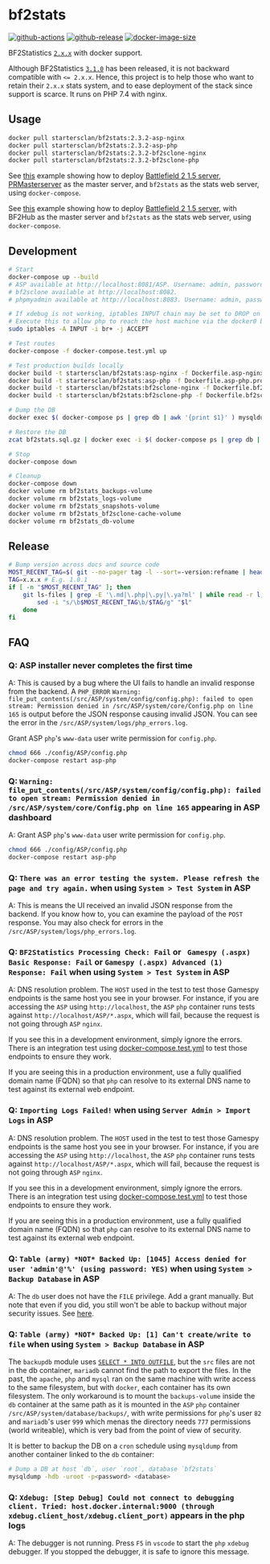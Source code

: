 # bf2stats

[![github-actions](https://github.com/startersclan/bf2stats/workflows/ci-master-pr/badge.svg)](https://github.com/startersclan/bf2stats/actions)
[![github-release](https://img.shields.io/github/v/release/startersclan/bf2stats?style=flat-square)](https://github.com/startersclan/bf2stats/releases/)
[![docker-image-size](https://img.shields.io/docker/image-size/startersclan/bf2stats/asp-nginx)](https://hub.docker.com/r/startersclan/bf2stats)

BF2Statistics [`2.x.x`](https://code.google.com/archive/p/bf2stats/) with docker support.

Although BF2Statistics [`3.1.0`](https://github.com/BF2Statistics/ASP) has been released, it is not backward compatible with `<= 2.x.x`. Hence, this project is to help those who want to retain their `2.x.x` stats system, and to ease deployment of the stack since support is scarce. It runs on PHP 7.4 with nginx.

## Usage

```sh
docker pull startersclan/bf2stats:2.3.2-asp-nginx
docker pull startersclan/bf2stats:2.3.2-asp-php
docker pull startersclan/bf2stats:2.3.2-bf2sclone-nginx
docker pull startersclan/bf2stats:2.3.2-bf2sclone-php
```

See [this](docs/full-bf2-stack-example) example showing how to deploy [Battlefield 2 1.5 server](https://github.com/startersclan/docker-bf2/), [PRMasterserver](https://github.com/startersclan/PRMasterServer) as the master server, and `bf2stats` as the stats web server, using `docker-compose`.

See [this](docs/bf2hub-bf2stats-example) example showing how to deploy [Battlefield 2 1.5 server](https://github.com/startersclan/docker-bf2/), with BF2Hub as the master server and `bf2stats` as the stats web server, using `docker-compose`.

## Development

```sh
# Start
docker-compose up --build
# ASP available at http://localhost:8081/ASP. Username: admin, password admin. See ./config/ASP/config.php config file
# bf2sclone available at http://localhost:8082.
# phpmyadmin available at http://localhost:8083. Username: admin, password: admin. See ./config/ASP/config.php config file

# If xdebug is not working, iptables INPUT chain may be set to DROP on the docker bridge.
# Execute this to allow php to reach the host machine via the docker0 bridge
sudo iptables -A INPUT -i br+ -j ACCEPT

# Test routes
docker-compose -f docker-compose.test.yml up

# Test production builds locally
docker build -t startersclan/bf2stats:asp-nginx -f Dockerfile.asp-nginx.prod .
docker build -t startersclan/bf2stats:asp-php -f Dockerfile.asp-php.prod .
docker build -t startersclan/bf2stats:bf2sclone-nginx -f Dockerfile.bf2sclone-nginx.prod .
docker build -t startersclan/bf2stats:bf2sclone-php -f Dockerfile.bf2sclone-php.prod .

# Dump the DB
docker exec $( docker-compose ps | grep db | awk '{print $1}' ) mysqldump -uroot -padmin bf2stats | gzip > bf2stats.sql.gz

# Restore the DB
zcat bf2stats.sql.gz | docker exec -i $( docker-compose ps | grep db | awk '{print $1}' ) mysql -uroot -padmin bf2stats

# Stop
docker-compose down

# Cleanup
docker-compose down
docker volume rm bf2stats_backups-volume
docker volume rm bf2stats_logs-volume
docker volume rm bf2stats_snapshots-volume
docker volume rm bf2stats_bf2sclone-cache-volume
docker volume rm bf2stats_db-volume
```

## Release

```sh
# Bump version across docs and source code 
MOST_RECENT_TAG=$( git --no-pager tag -l --sort=-version:refname | head -n1 ) # E.g. 1.0.0
TAG=x.x.x # E.g. 1.0.1
if [ -n "$MOST_RECENT_TAG" ]; then
    git ls-files | grep -E '\.md|\.php|\.py|\.ya?ml' | while read -r l; do 
        sed -i "s/\b$MOST_RECENT_TAG\b/$TAG/g" "$l"
    done
fi
```

## FAQ

### Q: ASP installer never completes the first time

A: This is caused by a bug where the UI fails to handle an invalid response from the backend. A `PHP_ERROR` `Warning: file_put_contents(/src/ASP/system/config/config.php): failed to open stream: Permission denied in /src/ASP/system/core/Config.php on line 165` is output before the JSON response causing invalid JSON. You can see the error in the `/src/ASP/system/logs/php_errors.log`.

Grant ASP `php`'s `www-data` user write permission for `config.php`.

```sh
chmod 666 ./config/ASP/config.php
docker-compose restart asp-php
```

### Q: `Warning: file_put_contents(/src/ASP/system/config/config.php): failed to open stream: Permission denied in /src/ASP/system/core/Config.php on line 165` appearing in ASP dashboard

A: Grant ASP `php`'s `www-data` user write permission for `config.php`.

```sh
chmod 666 ./config/ASP/config.php
docker-compose restart asp-php
```

### Q: `There was an error testing the system. Please refresh the page and try again.` when using `System > Test System` in ASP

A: This is means the UI received an invalid JSON response from the backend. If you know how to, you can examine the payload of the `POST` response. You may also check for errors in the `/src/ASP/system/logs/php_errors.log`.

### Q: `BF2Statistics Processing Check: Fail` or ` Gamespy (.aspx) Basic Response: Fail` or `Gamespy (.aspx) Advanced (1) Response: Fail` when using `System > Test System` in ASP

A: DNS resolution problem. The `HOST` used in the test to test those Gamespy endpoints is the same host you see in your browser. For instance, if you are accessing the `ASP` using `http://localhost`, the `ASP` `php` container runs tests against `http://localhost/ASP/*.aspx`, which will fail, because the request is not going through `ASP` `nginx`.

If you see this in a development environment, simply ignore the errors. There is an integration test using [docker-compose.test.yml](docker-compose.test.yml) to test those endpoints to ensure they work.

If you are seeing this in a production environment, use a fully qualified domain name (FQDN) so that `php` can resolve to its external DNS name to test against its external web endpoint.

### Q: `Importing Logs Failed!` when using `Server Admin > Import Logs` in ASP

A: DNS resolution problem. The `HOST` used in the test to test those Gamespy endpoints is the same host you see in your browser. For instance, if you are accessing the `ASP` using `http://localhost`, the `ASP` `php` container runs tests against `http://localhost/ASP/*.aspx`, which will fail, because the request is not going through `ASP` `nginx`.

If you see this in a development environment, simply ignore the errors. There is an integration test using [docker-compose.test.yml](docker-compose.test.yml) to test those endpoints to ensure they work.

If you are seeing this in a production environment, use a fully qualified domain name (FQDN) so that `php` can resolve to its external DNS name to test against its external web endpoint.

### Q: `Table (army) *NOT* Backed Up: [1045] Access denied for user 'admin'@'%' (using password: YES)` when using `System > Backup Database` in ASP

A: The `db` user does not have the `FILE` privilege. Add a grant manually. But note that even if you did, you still won't be able to backup without major security issues. See [here](#q-table-army-not-backed-up-1-cant-createwrite-to-file-when-using-system--backup-database-in-asp).

### Q: `Table (army) *NOT* Backed Up: [1] Can't create/write to file` when using `System > Backup Database` in ASP

The `backupdb` module uses [`SELECT * INTO OUTFILE`](https://mariadb.com/kb/en/select-into-outfile/), but the `src` files are not in the db container, `mariadb` cannot find the path to export the files. In the past, the `apache`, `php` and `mysql` ran on the same machine with write access to the same filesystem, but with `docker`, each container has its own filesystem. The only workaround is to mount the `backups-volume` inside the `db` container at the same path as it is mounted in the `ASP` `php` container `/src/ASP/system/database/backups/`, with write permissions for `php`'s user `82` and `mariadb`'s user `999` which menas the directory needs `777` permissions (world writeable), which is very bad from the point of view of security.

It is better to backup the DB on a `cron` schedule using `mysqldump` from another container linked to the `db` container:

```sh
# Dump a DB at host `db`, user `root`, database `bf2stats`
mysqldump -hdb -uroot -p<password> <database>
```

### Q: `Xdebug: [Step Debug] Could not connect to debugging client. Tried: host.docker.internal:9000 (through xdebug.client_host/xdebug.client_port)` appears in the php logs

A: The debugger is not running. Press `F5` in `vscode` to start the `php` `xdebug` debugger. If you stopped the debugger, it is safe to ignore this message.
